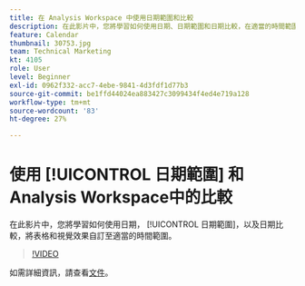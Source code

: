 ```yaml
---
title: 在 Analysis Workspace 中使用日期範圍和比較
description: 在此影片中，您將學習如何使用日期、日期範圍和日期比較，在適當的時間範圍內自訂表格和視覺效果。
feature: Calendar
thumbnail: 30753.jpg
team: Technical Marketing
kt: 4105
role: User
level: Beginner
exl-id: 0962f332-acc7-4ebe-9841-4d3fdf1d77b3
source-git-commit: be1ffd44024ea883427c3099434f4ed4e719a128
workflow-type: tm+mt
source-wordcount: '83'
ht-degree: 27%

---
```


# 使用 [!UICONTROL 日期範圍] 和Analysis Workspace中的比較

在此影片中，您將學習如何使用日期， [!UICONTROL 日期範圍]，以及日期比較，將表格和視覺效果自訂至適當的時間範圍。

>[!VIDEO](https://video.tv.adobe.com/v/30753/?quality=12)

如需詳細資訊，請查看[文件](https://experienceleague.adobe.com/docs/analytics/analyze/analysis-workspace/components/calendar-date-ranges/calendar.html?lang=zh-Hant)。
